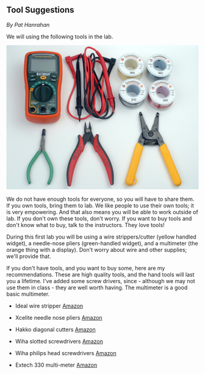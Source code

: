 ## Tool Suggestions

*By Pat Hanrahan*

We will using the following tools in the lab.

![Tools](lab1/images/tools.jpg)

We do not have enough tools for everyone,
so you will have to share them.
If you own tools, bring them to lab.
We like people to use their own tools; 
it is very empowering.
And that also means you will be able to work outside of lab.
If you don't own these tools, don't worry. 
If you want to buy tools and don't know what to buy,
talk to the instructors. They love tools!

During this first lab you will be using
a wire strippers/cutter (yellow handled widget), 
a needle-nose pliers (green-handled widget), 
and a multimeter (the orange thing with a display).
Don't worry about wire and other supplies;
we'll provide that.

If you don't have tools, and you want to buy some,
here are my recommendations. 
These are high quality tools,
and the hand tools will last you a lifetime.
I've added some screw drivers,
since - although we may not use them in class - 
they are well worth having.
The multimeter is a good basic multimeter.

- Ideal wire stripper [Amazon](http://www.amazon.com/gp/product/B002UP7J5M/)

- Xcelite needle nose pliers [Amazon](http://www.amazon.com/Xcelite-L4G-Sub-Miniature-Needle-Cushion/dp/B004UNFE9U/)

- Hakko diagonal cutters [Amazon](http://www.amazon.com/gp/product/B00FZPDG1K/)

- Wiha slotted screwdrivers [Amazon](http://www.amazon.com/gp/product/B000F0EJSY/)

- Wiha philips head screwdrivers [Amazon](http://www.amazon.com/gp/product/B000NZ5QGK/)

- Extech 330 multi-meter [Amazon](http://www.amazon.com/gp/product/B000EX0AE4/)

